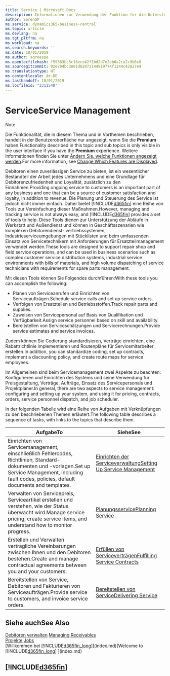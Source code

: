```yaml
---
title: Service | Microsoft Docs
description: Informationen zur Verwendung der Funktion für die Unterstützung der Arbeitsgänge Werkstatt und Service.
author: SorenGP
ms.service: dynamics365-business-central
ms.topic: article
ms.devlang: na
ms.tgt_pltfrm: na
ms.workload: na
ms.search.keywords: ''
ms.date: 10/01/2019
ms.author: sgroespe
ms.openlocfilehash: f59383bc5c16ece42f1bd2d7e2eb6a2ca2c9b6c8
ms.sourcegitcommit: 02e704bc3e01d62072144919774f1244c42827e4
ms.translationtype: HT
ms.contentlocale: de-DE
ms.lasthandoff: 10/01/2019
ms.locfileid: "2311548"
---
```

# <a name="service-management"></a><span data-ttu-id="e1469-103">Service</span><span class="sxs-lookup"><span data-stu-id="e1469-103">Service Management</span></span>
> [!NOTE]
> <span data-ttu-id="e1469-104">Die Funktionalität, die in diesem Thema und in Vorthemen beschrieben, handelt in der Benutzeroberfläche nur angezeigt, wenn Sie die **Premium** haben.</span><span class="sxs-lookup"><span data-stu-id="e1469-104">Functionality described in this topic and sub topics is only visible in the user interface if you have the **Premium** experience.</span></span> <span data-ttu-id="e1469-105">Weitere Informationen finden Sie unter [Ändern Sie, welche Funktionen angezeigt werden](ui-experiences.md).</span><span class="sxs-lookup"><span data-stu-id="e1469-105">For more information, see [Change Which Features are Displayed](ui-experiences.md).</span></span>

<span data-ttu-id="e1469-106">Debitoren einen zuverlässigen Service zu bieten, ist ein wesentlicher Bestandteil der Arbeit jedes Unternehmens und eine Grundlage für Debitorenzufriedenheit und Loyalität, zusätzlich zu den Einnahmen.</span><span class="sxs-lookup"><span data-stu-id="e1469-106">Providing ongoing service to customers is an important part of any business and one that can be a source of customer satisfaction and loyalty, in addition to revenue.</span></span> <span data-ttu-id="e1469-107">Die Planung und Steuerung des Service ist jedoch nicht immer einfach. Daher bietet [!INCLUDE[d365fin](includes/d365fin_md.md)] eine Reihe von Tools zur Vereinfachung dieser Maßnahmen.</span><span class="sxs-lookup"><span data-stu-id="e1469-107">However, managing and tracking service is not always easy, and [!INCLUDE[d365fin](includes/d365fin_md.md)] provides a set of tools to help.</span></span> <span data-ttu-id="e1469-108">Diese Tools dienen zur Unterstützung der Abläufe in Werkstatt und Außendienst und können in Geschäftsszenarien wie komplexen Debitorendienst- vertriebssystemen, Industrieserviceumgebungen mit Stücklisten und beim umfassenden Einsatz von Servicetechnikern mit Anforderungen für Ersatzteilmanagement verwendet werden.</span><span class="sxs-lookup"><span data-stu-id="e1469-108">These tools are designed to support repair shop and field service operations, and can be used in business scenarios such as complex customer service distribution systems, industrial service environments with bills of materials, and high volume dispatching of service technicians with requirements for spare parts management.</span></span>  

 <span data-ttu-id="e1469-109">Mit diesen Tools können Sie Folgendes durchführen:</span><span class="sxs-lookup"><span data-stu-id="e1469-109">With these tools you can accomplish the following:</span></span>  

* <span data-ttu-id="e1469-110">Planen von Serviceanrufen und Einrichten von Serviceaufträgen.</span><span class="sxs-lookup"><span data-stu-id="e1469-110">Schedule service calls and set up service orders.</span></span>  
* <span data-ttu-id="e1469-111">Verfolgen von Ersatzteilen und Betriebsstoffen.</span><span class="sxs-lookup"><span data-stu-id="e1469-111">Track repair parts and supplies.</span></span>  
* <span data-ttu-id="e1469-112">Zuweisen von Servicepersonal auf Basis von Qualifikation und Verfügbarkeit.</span><span class="sxs-lookup"><span data-stu-id="e1469-112">Assign service personnel based on skill and availability.</span></span>  
* <span data-ttu-id="e1469-113">Bereitstellen von Serviceschätzungen und Servicerechnungen.</span><span class="sxs-lookup"><span data-stu-id="e1469-113">Provide service estimates and service invoices.</span></span>  

<span data-ttu-id="e1469-114">Zudem können Sie Codierung standardisieren, Verträge einrichten, eine Rabattrichtlinie implementieren und Routenpläne für Servicemitarbeiter erstellen.</span><span class="sxs-lookup"><span data-stu-id="e1469-114">In addition, you can standardize coding, set up contracts, implement a discounting policy, and create route maps for service employees.</span></span>  

<span data-ttu-id="e1469-115">Im Allgemeinen sind beim Servicemanagement zwei Aspekte zu beachten: Konfigurieren und Einrichten des Systems und seine Verwendung für Preisgestaltung, Verträge, Aufträge, Einsatz des Servicepersonals und Projektplaner.</span><span class="sxs-lookup"><span data-stu-id="e1469-115">In general, there are two aspects to service management: configuring and setting up your system, and using it for pricing, contracts, orders, service personnel dispatch, and job scheduler.</span></span>  

<span data-ttu-id="e1469-116">In der folgenden Tabelle wird eine Reihe von Aufgaben mit Verknüpfungen zu den beschriebenen Themen erläutert.</span><span class="sxs-lookup"><span data-stu-id="e1469-116">The following table describes a sequence of tasks, with links to the topics that describe them.</span></span>   

|<span data-ttu-id="e1469-117">**Aufgabe**</span><span class="sxs-lookup"><span data-stu-id="e1469-117">**To**</span></span>|<span data-ttu-id="e1469-118">**Siehe**</span><span class="sxs-lookup"><span data-stu-id="e1469-118">**See**</span></span>|  
|------------|-------------|  
|<span data-ttu-id="e1469-119">Einrichten von Servicemanagement, einschließlich Fehlercodes, Richtlinien, Standard- dokumenten und -vorlagen.</span><span class="sxs-lookup"><span data-stu-id="e1469-119">Set up Service Management, including fault codes, policies, default documents and templates.</span></span>|[<span data-ttu-id="e1469-120">Einrichten der Serviceverwaltung</span><span class="sxs-lookup"><span data-stu-id="e1469-120">Setting Up Service Management</span></span>](service-setup-service.md)|  
|<span data-ttu-id="e1469-121">Verwalten von Servicepreis, Serviceartikel erstellen und verstehen, wie der Status überwacht wird.</span><span class="sxs-lookup"><span data-stu-id="e1469-121">Manage service pricing, create service items, and understand how to monitor progress.</span></span>|[<span data-ttu-id="e1469-122">Planungsservice</span><span class="sxs-lookup"><span data-stu-id="e1469-122">Planning Service</span></span>](service-plan-service.md)|  
|<span data-ttu-id="e1469-123">Erstellen und Verwalten vertragliche Vereinbarungen zwischen Ihnen und den Debitoren bestehen.</span><span class="sxs-lookup"><span data-stu-id="e1469-123">Create and manage contractual agreements between you and your customers.</span></span>|[<span data-ttu-id="e1469-124">Erfüllen von Serviceverträgen</span><span class="sxs-lookup"><span data-stu-id="e1469-124">Fulfilling Service Contracts</span></span>](service-fulfill-service-contracts.md)|  
|<span data-ttu-id="e1469-125">Bereitstellen von Service, Debitoren und Fakturieren von Serviceaufträgen.</span><span class="sxs-lookup"><span data-stu-id="e1469-125">Provide service to customers, and invoice service orders.</span></span>|[<span data-ttu-id="e1469-126">Bereitstellen von Service</span><span class="sxs-lookup"><span data-stu-id="e1469-126">Delivering Service</span></span>](service-deliver-service.md)|  

## <a name="see-also"></a><span data-ttu-id="e1469-127">Siehe auch</span><span class="sxs-lookup"><span data-stu-id="e1469-127">See Also</span></span>  
<span data-ttu-id="e1469-128">[Debitoren verwalten](receivables-manage-receivables.md) </span><span class="sxs-lookup"><span data-stu-id="e1469-128">[Managing Receivables](receivables-manage-receivables.md) </span></span>  
<span data-ttu-id="e1469-129">[Projekte](projects-how-create-jobs.md) </span><span class="sxs-lookup"><span data-stu-id="e1469-129">[Jobs](projects-how-create-jobs.md) </span></span>  
<span data-ttu-id="e1469-130">[Willkommen bei [!INCLUDE[d365fin_long](includes/d365fin_long_md.md)]](index.md)</span><span class="sxs-lookup"><span data-stu-id="e1469-130">[Welcome to [!INCLUDE[d365fin_long](includes/d365fin_long_md.md)] ](index.md)</span></span>

## [!INCLUDE[d365fin](includes/free_trial_md.md)]  
